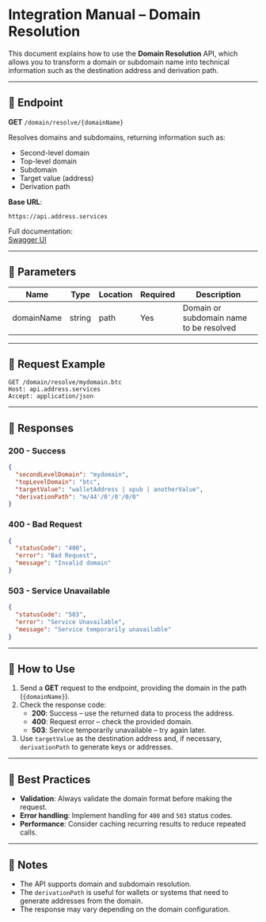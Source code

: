 # Integration Manual – Domain Resolution

This document explains how to use the **Domain Resolution** API, which allows you to transform a domain or subdomain name into technical information such as the destination address and derivation path.

---

## 📌 Endpoint

**GET** `/domain/resolve/{domainName}`

Resolves domains and subdomains, returning information such as:
- Second-level domain
- Top-level domain
- Subdomain
- Target value (address)
- Derivation path

**Base URL**:  
```
https://api.address.services
```

Full documentation:  
[Swagger UI](https://api.address.services/swagger/static/index.html)

---

## 🔹 Parameters

| Name         | Type   | Location | Required | Description                                |
|--------------|--------|----------|----------|--------------------------------------------|
| domainName   | string | path     | Yes      | Domain or subdomain name to be resolved    |

---

## 🔹 Request Example

```http
GET /domain/resolve/mydomain.btc
Host: api.address.services
Accept: application/json
```

---

## 🔹 Responses

### **200 - Success**
```json
{
  "secondLevelDomain": "mydomain",
  "topLevelDomain": "btc",
  "targetValue": "walletAddress | xpub | anotherValue",
  "derivationPath": "m/44'/0'/0'/0/0"
}
```

### **400 - Bad Request**
```json
{
  "statusCode": "400",
  "error": "Bad Request",
  "message": "Invalid domain"
}
```

### **503 - Service Unavailable**
```json
{
  "statusCode": "503",
  "error": "Service Unavailable",
  "message": "Service temporarily unavailable"
}
```

---

## 🔹 How to Use

1. Send a **GET** request to the endpoint, providing the domain in the path (`{domainName}`).
2. Check the response code:
   - **200**: Success – use the returned data to process the address.
   - **400**: Request error – check the provided domain.
   - **503**: Service temporarily unavailable – try again later.
3. Use `targetValue` as the destination address and, if necessary, `derivationPath` to generate keys or addresses.

---

## 🔹 Best Practices

- **Validation**: Always validate the domain format before making the request.
- **Error handling**: Implement handling for `400` and `503` status codes.
- **Performance**: Consider caching recurring results to reduce repeated calls.

---

## 📄 Notes

- The API supports domain and subdomain resolution.
- The `derivationPath` is useful for wallets or systems that need to generate addresses from the domain.
- The response may vary depending on the domain configuration.
